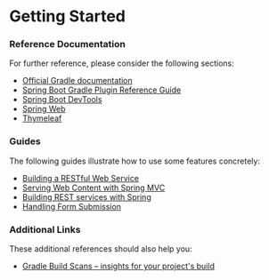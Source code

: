 # Getting Started

### Reference Documentation

For further reference, please consider the following sections:

-   [Official Gradle documentation](https://docs.gradle.org)
-   [Spring Boot Gradle Plugin Reference Guide](https://docs.spring.io/spring-boot/docs/2.1.9.RELEASE/gradle-plugin/reference/html/)
-   [Spring Boot DevTools](https://docs.spring.io/spring-boot/docs/2.1.9.RELEASE/reference/htmlsingle/#using-boot-devtools)
-   [Spring Web](https://docs.spring.io/spring-boot/docs/2.1.9.RELEASE/reference/htmlsingle/#boot-features-developing-web-applications)
-   [Thymeleaf](https://docs.spring.io/spring-boot/docs/2.1.9.RELEASE/reference/htmlsingle/#boot-features-spring-mvc-template-engines)

### Guides

The following guides illustrate how to use some features concretely:

-   [Building a RESTful Web Service](https://spring.io/guides/gs/rest-service/)
-   [Serving Web Content with Spring MVC](https://spring.io/guides/gs/serving-web-content/)
-   [Building REST services with Spring](https://spring.io/guides/tutorials/bookmarks/)
-   [Handling Form Submission](https://spring.io/guides/gs/handling-form-submission/)

### Additional Links

These additional references should also help you:

-   [Gradle Build Scans – insights for your project's build](https://scans.gradle.com#gradle)
